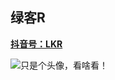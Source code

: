 ## 绿客R
**[抖音号：LKR](https://www.douyin.com/user/MS4wLjABAAAAjn3ggdPcN3v4zU5TkhlwUq2pdcIvAwl0Qix3p64qXdU)**

![只是个头像，看啥看！](https://avatars.githubusercontent.com/u/105968980)
